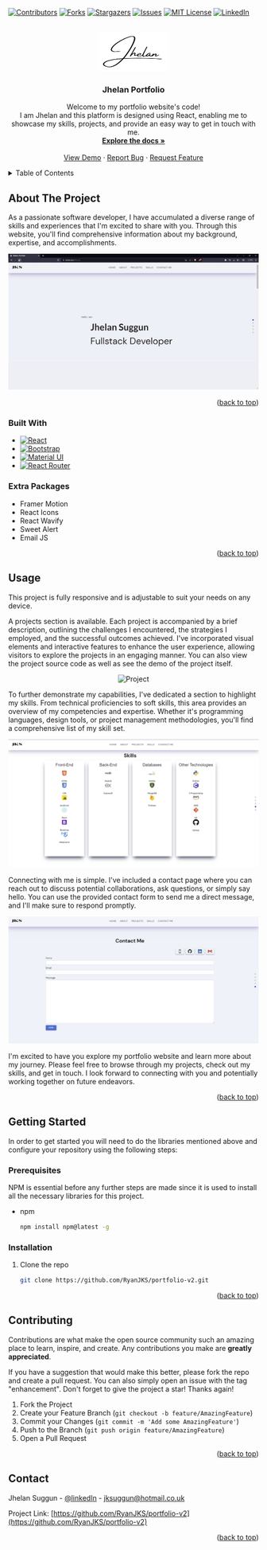 <!-- Improved compatibility of back to top link: See: https://github.com/othneildrew/Best-README-Template/pull/73 -->

<a name="readme-top"></a>

<!--
*** Thanks for checking out the Best-README-Template. If you have a suggestion
*** that would make this better, please fork the repo and create a pull request
*** or simply open an issue with the tag "enhancement".
*** Don't forget to give the project a star!
*** Thanks again! Now go create something AMAZING! :D
-->

<!-- PROJECT SHIELDS -->
<!--
*** I'm using markdown "reference style" links for readability.
*** Reference links are enclosed in brackets [ ] instead of parentheses ( ).
*** See the bottom of this document for the declaration of the reference variables
*** for contributors-url, forks-url, etc. This is an optional, concise syntax you may use.
*** https://www.markdownguide.org/basic-syntax/#reference-style-links
-->

[![Contributors][contributors-shield]][contributors-url]
[![Forks][forks-shield]][forks-url]
[![Stargazers][stars-shield]][stars-url]
[![Issues][issues-shield]][issues-url]
[![MIT License][license-shield]][license-url]
[![LinkedIn][linkedin-shield]][linkedin-url]

<!-- PROJECT LOGO -->
<br />
<div align="center">

  <a href="https://github.com/RyanJKS/portfolio-v2">
    <img src="/src/Assets/Images/logo.PNG" alt="Logo" width="140" height="80">
  </a>

<h3 align="center">Jhelan Portfolio</h3>

  <p align="center">
    Welcome to my portfolio website's code!
    <br/>
    I am Jhelan and this platform is designed using React, enabling me to showcase my skills, projects, and provide an easy way to get in touch with me.
    <br />
    <a href="https://github.com/RyanJKS/portfolio-v2/tree/master/src"><strong>Explore the docs »</strong></a>
    <br />
    <br />
    <a href="https://jhelan.dev/">View Demo</a>
    ·
    <a href="https://github.com/RyanJKS/portfolio-v2/issues">Report Bug</a>
    ·
    <a href="https://github.com/RyanJKS/portfolio-v2/issues">Request Feature</a>
  </p>
</div>

<!-- TABLE OF CONTENTS -->
<details>
  <summary>Table of Contents</summary>
  <ol>
    <li>
      <a href="#about-the-project">About The Project</a>
      <ul>
        <li><a href="#built-with">Built With</a></li>
        <li><a href="#extra-packages">Extra Packages</a></li>
      </ul>
    </li>
    <li><a href="#usage">Usage</a></li>
    <li>
      <a href="#getting-started">Getting Started</a>
      <ul>
        <li><a href="#prerequisites">Prerequisites</a></li>
        <li><a href="#installation">Installation</a></li>
      </ul>
    </li>
    <!-- <li><a href="#roadmap">Roadmap</a></li> -->
    <li><a href="#contributing">Contributing</a></li>
    <!-- <li><a href="#license">License</a></li> -->
    <li><a href="#contact">Contact</a></li>
    <!-- <li><a href="#acknowledgments">Acknowledgments</a></li> -->
  </ol>
</details>

<!-- ABOUT THE PROJECT -->

## About The Project

As a passionate software developer, I have accumulated a diverse range of skills and experiences that I'm excited to share with you. Through this website, you'll find comprehensive information about my background, expertise, and accomplishments.

<!-- put gif video here og how it fully works -->

<!-- ![portfolio](https://github.com/RyanJKS/Portfolio/assets/95311295/1b664ac7-366d-47ac-89a8-2401bf4ed89a) -->
<div align="center">
  <img src="/src/Assets/Videos/portfolio.gif" alt="Portfolio GIF">
</div>

<p align="right">(<a href="#readme-top">back to top</a>)</p>

### Built With

- [![React][React.js]][React-url]
- [![Bootstrap][Bootstrap.com]][Bootstrap-url]
- [![Material UI][Material-UI.js]][Material-UI-url]
- [![React Router][ReactRouter.js]][ReactRouter-url]

### Extra Packages

- Framer Motion
- React Icons
- React Wavify
- Sweet Alert
- Email JS

<p align="right">(<a href="#readme-top">back to top</a>)</p>

<!-- USAGE EXAMPLES -->

## Usage

<!-- Use this space to show useful examples of how a project can be used. Additional screenshots, code examples and demos work well in this space. You may also link to more resources.

_For more examples, please refer to the [Documentation](https://example.com)_ -->

This project is fully responsive and is adjustable to suit your needs on any device.

A projects section is available. Each project is accompanied by a brief description, outlining the challenges I encountered, the strategies I employed, and the successful outcomes achieved. I've incorporated visual elements and interactive features to enhance the user experience, allowing visitors to explore the projects in an engaging manner. You can also view the project source code as well as see the demo of the project itself.

<div align="center">
  <img src="/src/Assets/project-section.PNG" alt="Project">
</div>

To further demonstrate my capabilities, I've dedicated a section to highlight my skills. From technical proficiencies to soft skills, this area provides an overview of my competencies and expertise. Whether it's programming languages, design tools, or project management methodologies, you'll find a comprehensive list of my skill set.

<div align="center">
  <img src="/src/Assets/skill-section.PNG" alt="Skills">
</div>

Connecting with me is simple. I've included a contact page where you can reach out to discuss potential collaborations, ask questions, or simply say hello. You can use the provided contact form to send me a direct message, and I'll make sure to respond promptly.

<div align="center">
  <img src="/src/Assets/contact-section.PNG" alt="Contact">
</div>

I'm excited to have you explore my portfolio website and learn more about my journey. Please feel free to browse through my projects, check out my skills, and get in touch. I look forward to connecting with you and potentially working together on future endeavors.

<p align="right">(<a href="#readme-top">back to top</a>)</p>

<!-- ROADMAP -->

<!-- ## Roadmap

- [ ] Feature 1
- [ ] Feature 2
- [ ] Feature 3
  - [ ] Nested Feature

See the [open issues](https://github.com/RyanJKS/portfolio-v2/issues) for a full list of proposed features (and known issues).

<p align="right">(<a href="#readme-top">back to top</a>)</p> -->

<!-- GETTING STARTED -->

## Getting Started

In order to get started you will need to do the libraries mentioned above and configure your repository using the following steps:

### Prerequisites

NPM is essential before any further steps are made since it is used to install all the necessary libraries for this project.

- npm
  ```sh
  npm install npm@latest -g
  ```

### Installation

1. Clone the repo
   ```sh
   git clone https://github.com/RyanJKS/portfolio-v2.git
   ```

<p align="right">(<a href="#readme-top">back to top</a>)</p>

<!-- CONTRIBUTING -->

## Contributing

Contributions are what make the open source community such an amazing place to learn, inspire, and create. Any contributions you make are **greatly appreciated**.

If you have a suggestion that would make this better, please fork the repo and create a pull request. You can also simply open an issue with the tag "enhancement".
Don't forget to give the project a star! Thanks again!

1. Fork the Project
2. Create your Feature Branch (`git checkout -b feature/AmazingFeature`)
3. Commit your Changes (`git commit -m 'Add some AmazingFeature'`)
4. Push to the Branch (`git push origin feature/AmazingFeature`)
5. Open a Pull Request

<p align="right">(<a href="#readme-top">back to top</a>)</p>

<!-- LICENSE -->

<!-- ## License

Distributed under the MIT License. See `LICENSE.txt` for more information.

<p align="right">(<a href="#readme-top">back to top</a>)</p> -->

## Contact

Jhelan Suggun - [@linkedIn](https://www.linkedin.com/in/jhelan-suggun-jks7n99/) - jksuggun@hotmail.co.uk

Project Link: [https://github.com/RyanJKS/portfolio-v2](https://github.com/RyanJKS/portfolio-v2)

<p align="right">(<a href="#readme-top">back to top</a>)</p>

<!-- ACKNOWLEDGMENTS -->

<!-- ## Acknowledgments

- []()
- []()
- []()

<p align="right">(<a href="#readme-top">back to top</a>)</p> -->

<!-- MARKDOWN LINKS & IMAGES -->
<!-- https://www.markdownguide.org/basic-syntax/#reference-style-links -->

[contributors-shield]: https://img.shields.io/github/contributors/RyanJKS/portfolio-v2.svg?style=for-the-badge
[contributors-url]: https://github.com/RyanJKS/portfolio-v2/graphs/contributors
[forks-shield]: https://img.shields.io/github/forks/RyanJKS/portfolio-v2.svg?style=for-the-badge
[forks-url]: https://github.com/RyanJKS/portfolio-v2/network/members
[stars-shield]: https://img.shields.io/github/stars/RyanJKS/portfolio-v2.svg?style=for-the-badge
[stars-url]: https://github.com/RyanJKS/portfolio-v2/stargazers
[issues-shield]: https://img.shields.io/github/issues/RyanJKS/portfolio-v2.svg?style=for-the-badge
[issues-url]: https://github.com/RyanJKS/portfolio-v2/issues
[license-shield]: https://img.shields.io/github/license/RyanJKS/portfolio-v2.svg?style=for-the-badge
[license-url]: https://github.com/RyanJKS/portfolio-v2/blob/master/LICENSE.txt
[linkedin-shield]: https://img.shields.io/badge/-LinkedIn-black.svg?style=for-the-badge&logo=linkedin&colorB=555
[linkedin-url]: https://www.linkedin.com/in/jhelan-suggun-jks7n99/
[product-screenshot]: images/screenshot.png
[React.js]: https://img.shields.io/badge/React-20232A?style=for-the-badge&logo=react&logoColor=61DAFB
[React-url]: https://reactjs.org/
[Bootstrap.com]: https://img.shields.io/badge/Bootstrap-563D7C?style=for-the-badge&logo=bootstrap&logoColor=white
[Bootstrap-url]: https://getbootstrap.com
[Material-UI.js]: https://img.shields.io/badge/MUI-007FFF?style=for-the-badge&logo=MUI&logoColor=white
[Material-UI-url]: https://mui.com/material-ui/getting-started/overview/
[ReactRouter.js]: https://img.shields.io/badge/ReactRouter-007FFF?style=for-the-badge&logo=React-Router&logoColor=white
[ReactRouter-url]: https://reactrouter.com/en/main
